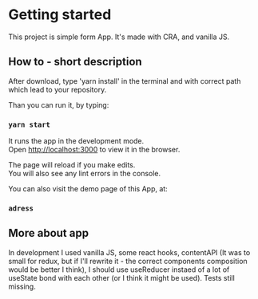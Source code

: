 # Getting started

This project is simple form App. It's made with CRA, and vanilla JS.

## How to - short description

After download, type 'yarn install' in the terminal and with correct path which lead to your repository.

Than you can run it, by typing:

### `yarn start`

It runs the app in the development mode.\
Open [http://localhost:3000](http://localhost:3000) to view it in the browser.

The page will reload if you make edits.\
You will also see any lint errors in the console.

You can also visit the demo page of this App, at:

### `adress`

## More about app

In development I used vanilla JS, some react hooks, contentAPI (It was to small for redux, but if I'll rewrite it - the correct components composition would be better I think), I should use useReducer instaed of a lot of useState bond with each other (or I think it might be used). Tests still missing.
